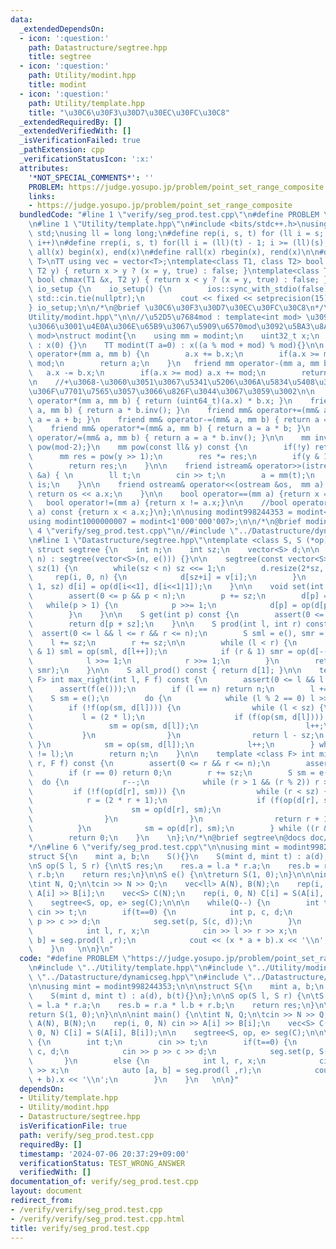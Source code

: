```yaml
---
data:
  _extendedDependsOn:
  - icon: ':question:'
    path: Datastructure/segtree.hpp
    title: segtree
  - icon: ':question:'
    path: Utility/modint.hpp
    title: modint
  - icon: ':question:'
    path: Utility/template.hpp
    title: "\u30C6\u30F3\u30D7\u30EC\u30FC\u30C8"
  _extendedRequiredBy: []
  _extendedVerifiedWith: []
  _isVerificationFailed: true
  _pathExtension: cpp
  _verificationStatusIcon: ':x:'
  attributes:
    '*NOT_SPECIAL_COMMENTS*': ''
    PROBLEM: https://judge.yosupo.jp/problem/point_set_range_composite
    links:
    - https://judge.yosupo.jp/problem/point_set_range_composite
  bundledCode: "#line 1 \"verify/seg_prod.test.cpp\"\n#define PROBLEM \"https://judge.yosupo.jp/problem/point_set_range_composite\"\
    \n#line 1 \"Utility/template.hpp\"\n#include <bits/stdc++.h>\nusing namespace\
    \ std;\nusing ll = long long;\n#define rep(i, s, t) for (ll i = s; i < (ll)(t);\
    \ i++)\n#define rrep(i, s, t) for(ll i = (ll)(t) - 1; i >= (ll)(s); i--)\n#define\
    \ all(x) begin(x), end(x)\n#define rall(x) rbegin(x), rend(x)\n\n#define TT template<typename\
    \ T>\nTT using vec = vector<T>;\ntemplate<class T1, class T2> bool chmin(T1 &x,\
    \ T2 y) { return x > y ? (x = y, true) : false; }\ntemplate<class T1, class T2>\
    \ bool chmax(T1 &x, T2 y) { return x < y ? (x = y, true) : false; }\n\nstruct\
    \ io_setup {\n    io_setup() {\n        ios::sync_with_stdio(false);\n       \
    \ std::cin.tie(nullptr);\n        cout << fixed << setprecision(15);\n    }\n\
    } io_setup;\n\n/*\n@brief \u30C6\u30F3\u30D7\u30EC\u30FC\u30C8\n*/\n#line 1 \"\
    Utility/modint.hpp\"\n\n//\u52D5\u7684mod : template<int mod> \u3092\u6D88\u3057\
    \u3066\u3001\u4E0A\u306E\u65B9\u3067\u5909\u6570mod\u3092\u5BA3\u8A00\ntemplate<uint32_t\
    \ mod>\nstruct modint{\n    using mm = modint;\n    uint32_t x;\n    modint()\
    \ : x(0) {}\n    TT modint(T a=0) : x((a % mod + mod) % mod){}\n\n    friend mm\
    \ operator+(mm a, mm b) {\n        a.x += b.x;\n        if(a.x >= mod) a.x -=\
    \ mod;\n        return a;\n    }\n   friend mm operator-(mm a, mm b) {\n     \
    \   a.x -= b.x;\n        if(a.x >= mod) a.x += mod;\n        return a;\n    }\n\
    \n    //+\u3068-\u3060\u3051\u3067\u5341\u5206\u306A\u5834\u5408\u3001\u4EE5\u4E0B\
    \u306F\u7701\u7565\u3057\u3066\u826F\u3044\u3067\u3059\u3002\n\n    friend mm\
    \ operator*(mm a, mm b) { return (uint64_t)(a.x) * b.x; }\n    friend mm operator/(mm\
    \ a, mm b) { return a * b.inv(); }\n    friend mm& operator+=(mm& a, mm b) { return\
    \ a = a + b; }\n    friend mm& operator-=(mm& a, mm b) { return a = a - b; }\n\
    \    friend mm& operator*=(mm& a, mm b) { return a = a * b; }\n    friend mm&\
    \ operator/=(mm& a, mm b) { return a = a * b.inv(); }\n\n    mm inv() const {return\
    \ pow(mod-2);}\n    mm pow(const ll& y) const {\n        if(!y) return 1;\n  \
    \      mm res = pow(y >> 1);\n        res *= res;\n        if(y & 1) res *= *this;\n\
    \        return res;\n    }\n\n    friend istream& operator>>(istream &is, mm\
    \ &a) { \n        ll t;\n        cin >> t;\n        a = mm(t);\n        return\
    \ is;\n    }\n\n    friend ostream& operator<<(ostream &os,  mm a) {\n       \
    \ return os << a.x;\n    }\n\n    bool operator==(mm a) {return x == a.x;}\n \
    \   bool operator!=(mm a) {return x != a.x;}\n\n    //bool operator<(const mm&\
    \ a) const {return x < a.x;}\n};\n\nusing modint998244353 = modint<998244353>;\n\
    using modint1000000007 = modint<1'000'000'007>;\n\n/*\n@brief modint\n*/\n#line\
    \ 4 \"verify/seg_prod.test.cpp\"\n//#include \"../Datastructure/dynamicseg.hpp\"\
    \n#line 1 \"Datastructure/segtree.hpp\"\ntemplate <class S, S (*op)(S, S), S (*e)()>\
    \ struct segtree {\n    int n;\n    int sz;\n    vector<S> d;\n\n    segtree(int\
    \ n) : segtree(vector<S>(n, e())) {}\n\n    segtree(const vector<S> &v) : n((int)v.size()),\
    \ sz(1) {\n        while(sz < n) sz <<= 1;\n        d.resize(2*sz, e());\n   \
    \     rep(i, 0, n) {\n            d[sz+i] = v[i];\n        }\n        rrep(i,\
    \ 1, sz) d[i] = op(d[i<<1], d[i<<1|1]);\n    }\n\n    void set(int p, S x) {\n\
    \        assert(0 <= p && p < n);\n        p += sz;\n        d[p] = x;\n     \
    \   while(p > 1) {\n            p >>= 1;\n            d[p] = op(d[p<<1], d[p<<1|1]);\n\
    \        }\n    }\n\n    S get(int p) const {\n        assert(0 <= p && p < n);\n\
    \        return d[p + sz];\n    }\n\n    S prod(int l, int r) const {\n      \
    \  assert(0 <= l && l <= r && r <= n);\n        S sml = e(), smr = e();\n    \
    \    l += sz;\n        r += sz;\n\n        while (l < r) {\n            if (l\
    \ & 1) sml = op(sml, d[l++]);\n            if (r & 1) smr = op(d[--r], smr);\n\
    \            l >>= 1;\n            r >>= 1;\n        }\n        return op(sml,\
    \ smr);\n    }\n\n    S all_prod() const { return d[1]; }\n\n    template <class\
    \ F> int max_right(int l, F f) const {\n        assert(0 <= l && l <= n);\n  \
    \      assert(f(e()));\n        if (l == n) return n;\n        l += sz;\n    \
    \    S sm = e();\n        do {\n            while (l % 2 == 0) l >>= 1;\n    \
    \        if (!f(op(sm, d[l]))) {\n                while (l < sz) {\n         \
    \           l = (2 * l);\n                    if (f(op(sm, d[l]))) {\n       \
    \                 sm = op(sm, d[l]);\n                        l++;\n         \
    \           }\n                }\n                return l - sz;\n           \
    \ }\n            sm = op(sm, d[l]);\n            l++;\n        } while ((l & -l)\
    \ != l);\n        return n;\n    }\n\n    template <class F> int min_left(int\
    \ r, F f) const {\n        assert(0 <= r && r <= n);\n        assert(f(e()));\n\
    \        if (r == 0) return 0;\n        r += sz;\n        S sm = e();\n      \
    \  do {\n            r--;\n            while (r > 1 && (r % 2)) r >>= 1;\n   \
    \         if (!f(op(d[r], sm))) {\n                while (r < sz) {\n        \
    \            r = (2 * r + 1);\n                    if (f(op(d[r], sm))) {\n  \
    \                      sm = op(d[r], sm);\n                        r--;\n    \
    \                }\n                }\n                return r + 1 - sz;\n  \
    \          }\n            sm = op(d[r], sm);\n        } while ((r & -r) != r);\n\
    \        return 0;\n    }\n    \n};\n/*\n@brief segtree\n@docs doc/segtree.md\n\
    */\n#line 6 \"verify/seg_prod.test.cpp\"\n\nusing mint = modint998244353;\n\n\n\
    struct S{\n    mint a, b;\n    S(){}\n    S(mint d, mint t) : a(d), b(t){}\n};\n\
    \nS op(S l, S r) {\n\tS res;\n    res.a = l.a * r.a;\n    res.b = r.a * l.b +\
    \ r.b;\n    return res;\n}\n\nS e() {\n\treturn S(1, 0);\n}\n\n\nint main() {\n\
    \tint N, Q;\n\tcin >> N >> Q;\n    vec<ll> A(N), B(N);\n    rep(i, 0, N) cin >>\
    \ A[i] >> B[i];\n    vec<S> C(N);\n    rep(i, 0, N) C[i] = S(A[i], B[i]);\n\n\
    \    segtree<S, op, e> seg(C);\n\n\n    while(Q--) {\n        int t;\n       \
    \ cin >> t;\n        if(t==0) {\n            int p, c, d;\n            cin >>\
    \ p >> c >> d;\n            seg.set(p, S(c, d));\n        }\n        else {\n\
    \            int l, r, x;\n            cin >> l >> r >> x;\n            auto [a,\
    \ b] = seg.prod(l ,r);\n            cout << (x * a + b).x << '\\n';\n        }\n\
    \    }\n   \n\n}\n"
  code: "#define PROBLEM \"https://judge.yosupo.jp/problem/point_set_range_composite\"\
    \n#include \"../Utility/template.hpp\"\n#include \"../Utility/modint.hpp\"\n//#include\
    \ \"../Datastructure/dynamicseg.hpp\"\n#include \"../Datastructure/segtree.hpp\"\
    \n\nusing mint = modint998244353;\n\n\nstruct S{\n    mint a, b;\n    S(){}\n\
    \    S(mint d, mint t) : a(d), b(t){}\n};\n\nS op(S l, S r) {\n\tS res;\n    res.a\
    \ = l.a * r.a;\n    res.b = r.a * l.b + r.b;\n    return res;\n}\n\nS e() {\n\t\
    return S(1, 0);\n}\n\n\nint main() {\n\tint N, Q;\n\tcin >> N >> Q;\n    vec<ll>\
    \ A(N), B(N);\n    rep(i, 0, N) cin >> A[i] >> B[i];\n    vec<S> C(N);\n    rep(i,\
    \ 0, N) C[i] = S(A[i], B[i]);\n\n    segtree<S, op, e> seg(C);\n\n\n    while(Q--)\
    \ {\n        int t;\n        cin >> t;\n        if(t==0) {\n            int p,\
    \ c, d;\n            cin >> p >> c >> d;\n            seg.set(p, S(c, d));\n \
    \       }\n        else {\n            int l, r, x;\n            cin >> l >> r\
    \ >> x;\n            auto [a, b] = seg.prod(l ,r);\n            cout << (x * a\
    \ + b).x << '\\n';\n        }\n    }\n   \n\n}"
  dependsOn:
  - Utility/template.hpp
  - Utility/modint.hpp
  - Datastructure/segtree.hpp
  isVerificationFile: true
  path: verify/seg_prod.test.cpp
  requiredBy: []
  timestamp: '2024-07-06 20:37:29+09:00'
  verificationStatus: TEST_WRONG_ANSWER
  verifiedWith: []
documentation_of: verify/seg_prod.test.cpp
layout: document
redirect_from:
- /verify/verify/seg_prod.test.cpp
- /verify/verify/seg_prod.test.cpp.html
title: verify/seg_prod.test.cpp
---
```

